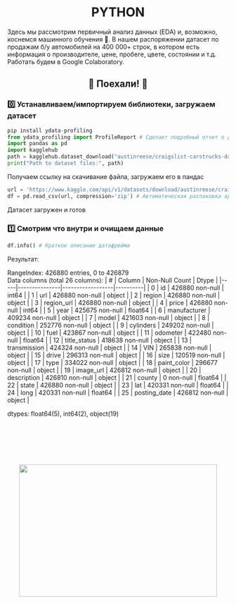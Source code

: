<h1 align="center">PYTHON</h1>
Здесь мы рассмотрим первичный анализ данных (EDA) и, возможно, коснемся машинного обучения 🦾. В нашем распоряжении датасет по продажам б/у автомобилей на 400 000+ строк, в котором есть информация о производителе, цене, пробеге, цвете, состоянии и т.д. Работать будем в Google Colaboratory.

<h2 align="center">🏁 Поехали! 🏁</h2>

### 0️⃣ Устанавливаем/импортируем библиотеки, загружаем датасет
```python
pip install ydata-profiling 
from ydata_profiling import ProfileReport # Сделает подробный отчет о датасете за нас
import pandas as pd
import kagglehub
path = kagglehub.dataset_download("austinreese/craigslist-carstrucks-data")
print("Path to dataset files:", path)
  ```
Получаем ссылку на скачивание файла, загружаем его в пандас
```python
url = 'https://www.kaggle.com/api/v1/datasets/download/austinreese/craigslist-carstrucks-data?dataset_version_number=10'
df = pd.read_csv(url, compression='zip') # Автоматическая распаковка архива и чтение csv файла из него
  ```
Датасет загружен и готов

### 1️⃣ Смотрим что внутри и очищаем данные
```python
df.info() # Краткое описание датафрейма
  ```

Результат:

RangeIndex: 426880 entries, 0 to 426879  
Data columns (total 26 columns):
| #   | Column        | Non-Null Count   | Dtype    |
|-----|---------------|------------------|----------|
| 0   | id            | 426880 non-null   | int64    |
| 1   | url           | 426880 non-null   | object   |
| 2   | region        | 426880 non-null   | object   |
| 3   | region_url    | 426880 non-null   | object   |
| 4   | price         | 426880 non-null   | int64    |
| 5   | year          | 425675 non-null   | float64  |
| 6   | manufacturer  | 409234 non-null   | object   |
| 7   | model         | 421603 non-null   | object   |
| 8   | condition     | 252776 non-null   | object   |
| 9   | cylinders     | 249202 non-null   | object   |
| 10  | fuel          | 423867 non-null   | object   |
| 11  | odometer      | 422480 non-null   | float64  |
| 12  | title_status  | 418638 non-null   | object   |
| 13  | transmission  | 424324 non-null   | object   |
| 14  | VIN           | 265838 non-null   | object   |
| 15  | drive         | 296313 non-null   | object   |
| 16  | size          | 120519 non-null   | object   |
| 17  | type          | 334022 non-null   | object   |
| 18  | paint_color   | 296677 non-null   | object   |
| 19  | image_url     | 426812 non-null   | object   |
| 20  | description   | 426810 non-null   | object   |
| 21  | county        | 0 non-null        | float64  |
| 22  | state         | 426880 non-null   | object   |
| 23  | lat           | 420331 non-null   | float64  |
| 24  | long          | 420331 non-null   | float64  |
| 25  | posting_date  | 426812 non-null   | object   |

dtypes: float64(5), int64(2), object(19)


























&nbsp;



&nbsp;



&nbsp;





<div align="center">
  <img height="300" width="450" src="https://media.tenor.com/Dh7CxUiogBMAAAAi/vev-veve.gif"  />
</div>

